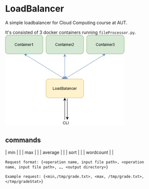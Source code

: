 # LoadBalancer
A simple loadbalancer for Cloud Computing course at AUT.  

It's consisted of 3 docker containers running `fileProcessor.py`.  
![Architecture](https://github.com/pwdz/LoadBalancer/blob/main/screenshot.jpg)
## commands
| min | |
| max | |
| average | |
| sort | |
| wordcount | |
```
Request format: {<operation name, input file path>, <operation
name, input file path>, …, <output directory>}
```
```
Example request: {<min,/tmp/grade.txt>, <max, /tmp/grade.txt>,
</tmp/gradeStat>}  
```
